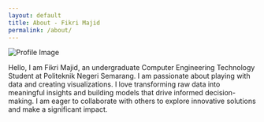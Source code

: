```yaml
---
layout: default
title: About - Fikri Majid
permalink: /about/
---
```


<div class="about-me">
    <div class="profile-image">
        <img src="{{ '/images/picture.jpg' | relative_url }}" alt="Profile Image">
    </div>
    <div class="description">
        <p>Hello, I am Fikri Majid, an undergraduate Computer Engineering Technology Student at Politeknik Negeri Semarang.
        I am passionate about playing with data and creating visualizations. I love transforming raw data into meaningful insights and building models that drive informed decision-making. I am eager to collaborate with others to explore innovative solutions and make a significant impact.</p>